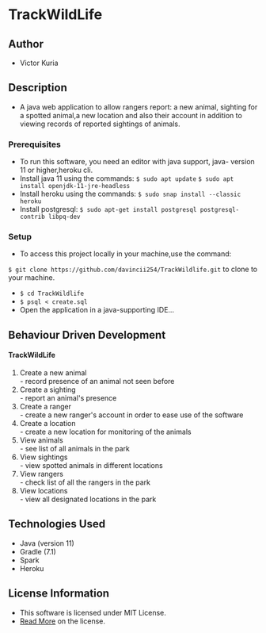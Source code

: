 # TrackWildLife

## Author

* Victor Kuria

## Description

* A java web application to allow rangers report: a new animal, sighting for a spotted animal,a new location and also their account in addition to viewing records of reported sightings of animals.

### Prerequisites

* To run this software, you need an editor with java support, java- version 11 or higher,heroku cli.
* Install java 11 using the commands:
  `$ sudo apt update`
  `$ sudo apt install openjdk-11-jre-headless`
* Install heroku using the commands:
  `$ sudo snap install --classic heroku`
* Install postgresql:
  `$ sudo apt-get install postgresql postgresql-contrib libpq-dev`


### Setup

* To access this project locally in your machine,use the command:

`$ git clone https://github.com/davincii254/TrackWildlife.git`
to clone to your machine.
* `$ cd TrackWildlife`
* `$ psql < create.sql`
* Open the application in a java-supporting IDE...

## Behaviour Driven Development
#### TrackWildLife
<ol>
<li>Create a new animal</li>
- record presence of an animal not seen before
<li>Create a sighting</li>
- report an animal's presence
<li>Create a ranger</li>
- create a new ranger's account in order to ease use of the software
<li>Create a location</li>
- create a new location for monitoring of the animals
<li>View animals</li>
- see list of all animals in the park
<li>View sightings</li>
- view spotted animals in different locations
<li>View rangers</li>
- check list of all the rangers in the park
<li>View locations</li>
- view all designated locations in the park
</ol>

## Technologies Used

* Java (version 11)
* Gradle (7.1)
* Spark
* Heroku


## License Information

* This software is licensed under MIT License.
* [Read More](https://choosealicense.com/licenses/mit/) on the license.
